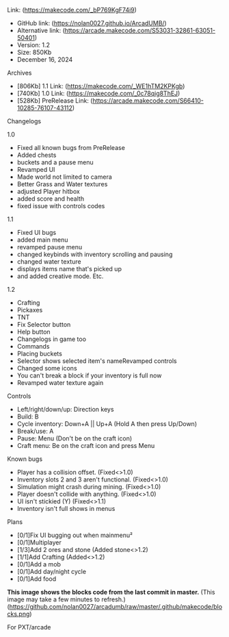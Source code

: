 Link: (https://makecode.com/_bP769KgF74i9)
- GitHub link: (https://nolan0027.github.io/ArcadUMB/)
- Alternative link: (https://arcade.makecode.com/S53031-32861-63051-50401)
- Version: 1.2
- Size: 850Kb
- December 16, 2024

Archives
- [806Kb] 1.1 Link: (https://makecode.com/_WE1hTM2KPKgb)
- [740Kb] 1.0 Link: (https://makecode.com/_0c78qig8ThEJ)
- [528Kb] PreRelease Link: (https://arcade.makecode.com/S66410-10285-76107-43112)

Changelogs

1.0
- Fixed all known bugs from PreRelease
- Added chests
- buckets and a pause menu
- Revamped UI
- Made world not limited to camera
- Better Grass and Water textures
- adjusted Player hitbox
- added score and health
- fixed issue with controls codes

1.1
- Fixed UI bugs
- added main menu
- revamped pause menu
- changed keybinds with inventory scrolling and pausing
- changed water texture
- displays items name that's picked up
- and added creative mode.
Etc.

1.2
- Crafting
- Pickaxes
- TNT
- Fix Selector button
- Help button
- Changelogs in game too
- Commands
- Placing buckets
- Selector shows selected item's nameRevamped controls
- Changed some icons
- You can't break a block if your inventory is full now
- Revamped water texture again

Controls
- Left/right/down/up: Direction keys
- Build: B
- Cycle inventory: Down+A || Up+A (Hold A then press Up/Down)
- Break/use: A
- Pause: Menu (Don't be on the craft icon)
- Craft menu: Be on the craft icon and press Menu

Known bugs
- Player has a collision offset. (Fixed<>1.0)
- Inventory slots 2 and 3 aren't functional. (Fixed<>1.0)
- Simulation might crash during mining. (Fixed<>1.0)
- Player doesn't collide with anything. (Fixed<>1.0)
- UI isn't stickied (Y) (Fixed<>1.1)
- Inventory isn't full shows in menus

Plans
- [0/1]Fix UI bugging out when mainmenu²
- [0/1]Multiplayer
- [1/3]Add 2 ores and stone (Added stone<>1.2)
- [1/1]Add Crafting (Added<>1.2)
- [0/1]Add a mob
- [0/1]Add day/night cycle
- [0/1]Add food

**This image shows the blocks code from the last commit in master.**
(This image may take a few minutes to refresh.)
(https://github.com/nolan0027/arcadumb/raw/master/.github/makecode/blocks.png)

For PXT/arcade
<script src="https://makecode.com/gh-pages-embed.js"></script><script>makeCodeRender("{{ site.makecode.home_url }}", "{{ site.github.owner_name }}/{{ site.github.repository_name }}");</script>
